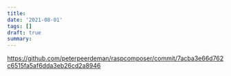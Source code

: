 ```yaml
---
title:
date: '2021-08-01'
tags: []
draft: true
summary:
---
```


https://github.com/peterpeerdeman/raspcomposer/commit/7acba3e66d762c6515fa5af6dda3eb26cd2a8946
